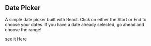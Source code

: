 ## Date Picker

A simple date picker built with React. Click on either the Start or End to choose your dates. If you have a date already selected, go ahead and choose the range!

see it [Here](https://nickk00324.github.io/date_picker)


